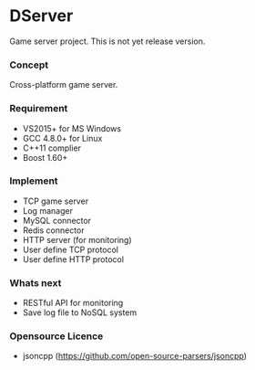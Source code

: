 # DServer
Game server project.
This is not yet release version.

### Concept
Cross-platform game server.

### Requirement
* VS2015+ for MS Windows
* GCC 4.8.0+ for Linux
* C++11 complier
* Boost 1.60+

### Implement
* TCP game server
* Log manager
* MySQL connector
* Redis connector
* HTTP server (for monitoring)
* User define TCP protocol
* User define HTTP protocol

### Whats next
* RESTful API for monitoring
* Save log file to NoSQL system

### Opensource Licence
* jsoncpp (https://github.com/open-source-parsers/jsoncpp)